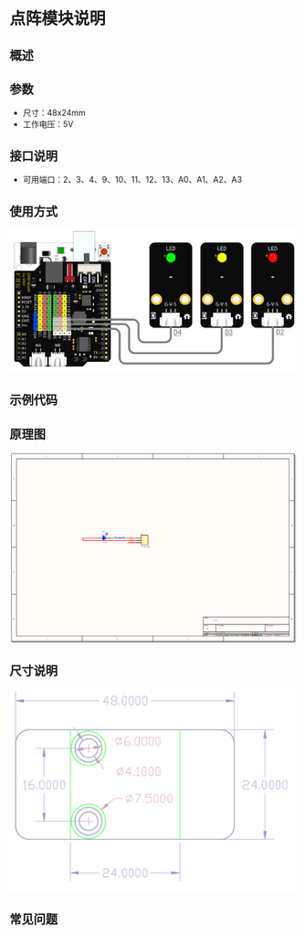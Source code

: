 # 点阵模块说明   

## 概述


## 参数 
- 尺寸：48x24mm
- 工作电压：5V


## 接口说明
- 可用端口：2、3、4、9、10、11、12、13、A0、A1、A2、A3

## 使用方式
![](./images/02.png)

## 示例代码

## 原理图
![](./images/03.png)

## 尺寸说明
![](./images/01.png)

## 常见问题